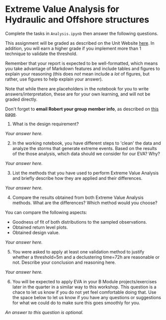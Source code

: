 # Extreme Value Analysis for Hydraulic and Offshore structures

Complete the tasks in `Analysis.ipynb` then answer the following questions.

This assignment will be graded as described on the Unit Website [here](https://tudelft-citg.github.io/HOS-prob-design-24/info/#grading). In addition, you will earn a higher grade if you implement more than 1 technique to validate the threshold.

Remember that your report is expected to be well-formatted, which means you take advantage of Markdown features and include tables and figures to explain your reasoning (this does _not_ mean include a _lot_ of figures, but rather, use figures to help explain your answer).

Note that while there are placeholders in the notebook for you to write answers/interpretation, these are for your own learning, and will not be graded directly.

Don't forget to **email Robert your group member info**, as described on [this page](https://tudelft-citg.github.io/HOS-prob-design-24/info/#groups).

1. What is the design requirement?

_Your answer here._

2. In the working notebook, you have different steps to 'clean' the data and analyze the storms that generate extreme events. Based on the results of the those analysis, which data should we consider for our EVA? Why? 

_Your answer here._

3. List the methods that you have used to perform Extreme Value Analysis and briefly describe how they are applied and their differences.

_Your answer here._

4. Compare the results obtained from both Extreme Value Analysis methods. What are the differences? Which method would you choose?
    
You can compare the following aspects:
- Goodness of fit of both distributions to the sampled observations.
- Obtained return level plots.
- Obtained design value.

_Your answer here._

5. You were asked to apply at least one validation method to justify whether a threshold=5m and a declustering time=72h are reasonable or not. Describe your conclusion and reasoning here.

_Your answer here._

6. You will be expected to apply EVA in your B Module projects/exercises later in the quarter in a similar way to this workshop. This question is a chace to let us know if you do not yet feel comfortable doing that. Use the space below to let us know if you have any questions or suggestions for what we could do to make sure this goes smoothly for you.

_An answer to this question is optional._